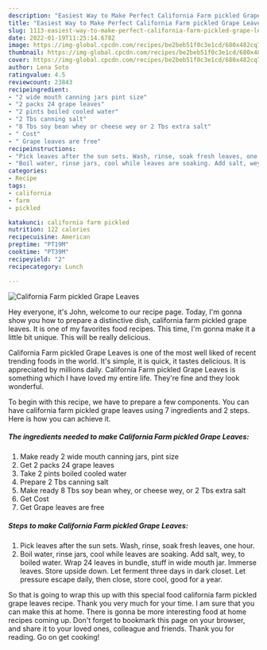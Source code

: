 ```yaml
---
description: "Easiest Way to Make Perfect California Farm pickled Grape Leaves"
title: "Easiest Way to Make Perfect California Farm pickled Grape Leaves"
slug: 1113-easiest-way-to-make-perfect-california-farm-pickled-grape-leaves
date: 2022-01-19T11:25:14.678Z
image: https://img-global.cpcdn.com/recipes/be2beb51f0c3e1cd/680x482cq70/california-farm-pickled-grape-leaves-recipe-main-photo.jpg
thumbnail: https://img-global.cpcdn.com/recipes/be2beb51f0c3e1cd/680x482cq70/california-farm-pickled-grape-leaves-recipe-main-photo.jpg
cover: https://img-global.cpcdn.com/recipes/be2beb51f0c3e1cd/680x482cq70/california-farm-pickled-grape-leaves-recipe-main-photo.jpg
author: Lena Soto
ratingvalue: 4.5
reviewcount: 23843
recipeingredient:
- "2 wide mouth canning jars pint size"
- "2 packs 24 grape leaves"
- "2 pints boiled cooled water"
- "2 Tbs canning salt"
- "8 Tbs soy bean whey or cheese wey or 2 Tbs extra salt"
- " Cost"
- " Grape leaves are free"
recipeinstructions:
- "Pick leaves after the sun sets. Wash, rinse, soak fresh leaves, one hour."
- "Boil water, rinse jars, cool while leaves are soaking. Add salt, wey, to boiled water. Wrap 24 leaves in bundle, stuff in wide mouth jar. Immerse leaves. Store upside down. Let ferment three days in dark closet. Let pressure escape daily, then close, store cool, good for a year."
categories:
- Recipe
tags:
- california
- farm
- pickled

katakunci: california farm pickled 
nutrition: 122 calories
recipecuisine: American
preptime: "PT19M"
cooktime: "PT39M"
recipeyield: "2"
recipecategory: Lunch

---
```



![California Farm pickled Grape Leaves](https://img-global.cpcdn.com/recipes/be2beb51f0c3e1cd/680x482cq70/california-farm-pickled-grape-leaves-recipe-main-photo.jpg)

Hey everyone, it's John, welcome to our recipe page. Today, I'm gonna show you how to prepare a distinctive dish, california farm pickled grape leaves. It is one of my favorites food recipes. This time, I'm gonna make it a little bit unique. This will be really delicious.

California Farm pickled Grape Leaves is one of the most well liked of recent trending foods in the world. It's simple, it is quick, it tastes delicious. It is appreciated by millions daily. California Farm pickled Grape Leaves is something which I have loved my entire life. They're fine and they look wonderful.




To begin with this recipe, we have to prepare a few components. You can have california farm pickled grape leaves using 7 ingredients and 2 steps. Here is how you can achieve it.

<!--inarticleads1-->

##### The ingredients needed to make California Farm pickled Grape Leaves:

1. Make ready 2 wide mouth canning jars, pint size
1. Get 2 packs 24 grape leaves
1. Take 2 pints boiled cooled water
1. Prepare 2 Tbs canning salt
1. Make ready 8 Tbs soy bean whey, or cheese wey, or 2 Tbs extra salt
1. Get  Cost
1. Get  Grape leaves are free




<!--inarticleads2-->

##### Steps to make California Farm pickled Grape Leaves:

1. Pick leaves after the sun sets. Wash, rinse, soak fresh leaves, one hour.
1. Boil water, rinse jars, cool while leaves are soaking. Add salt, wey, to boiled water. Wrap 24 leaves in bundle, stuff in wide mouth jar. Immerse leaves. Store upside down. Let ferment three days in dark closet. Let pressure escape daily, then close, store cool, good for a year.




So that is going to wrap this up with this special food california farm pickled grape leaves recipe. Thank you very much for your time. I am sure that you can make this at home. There is gonna be more interesting food at home recipes coming up. Don't forget to bookmark this page on your browser, and share it to your loved ones, colleague and friends. Thank you for reading. Go on get cooking!
